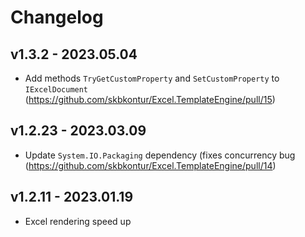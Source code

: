 # Changelog

## v1.3.2 - 2023.05.04
- Add methods `TryGetCustomProperty` and `SetCustomProperty` to `IExcelDocument` (https://github.com/skbkontur/Excel.TemplateEngine/pull/15)

## v1.2.23 - 2023.03.09
- Update `System.IO.Packaging` dependency (fixes concurrency bug (https://github.com/skbkontur/Excel.TemplateEngine/pull/14)

## v1.2.11 - 2023.01.19
- Excel rendering speed up
